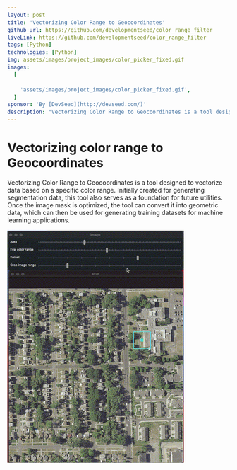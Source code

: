 ```yaml
---
layout: post
title: 'Vectorizing Color Range to Geocoordinates'
github_url: https://github.com/developmentseed/color_range_filter
liveLink: https://github.com/developmentseed/color_range_filter
tags: [Python]
technologies: [Python]
img: assets/images/project_images/color_picker_fixed.gif
images:
  [
    
    'assets/images/project_images/color_picker_fixed.gif',
  ]
sponsor: 'By [DevSeed](http://devseed.com/)'
description: "Vectorizing Color Range to Geocoordinates is a tool designed to vectorize data based on a specific color range. Initially created for generating segmentation data, this tool also serves as a foundation for future utilities. "
---
```

# Vectorizing color range to Geocoordinates

Vectorizing Color Range to Geocoordinates is a tool designed to vectorize data based on a specific color range. Initially created for generating segmentation data, this tool also serves as a foundation for future utilities. Once the image mask is optimized, the tool can convert it into geometric data, which can then be used for generating training datasets for machine learning applications.

![](/assets/images/project_images/color_picker_fixed.gif)
